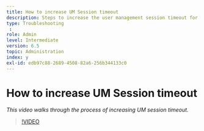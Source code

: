 ```yaml
---
title: How to increase UM Session timeout
description: Steps to increase the user management session timeout for a user
type: Troubleshooting
 : 
role: Admin
level: Intermediate
version: 6.5
topic: Administration
index: y
exl-id: edb97c88-2689-4508-82a6-256b344133c0
---
```

# How to increase UM Session timeout

*This video walks through the process of increasing UM session timeout.*

>[!VIDEO](https://video.tv.adobe.com/v/335503?quality=9&learn=on)
